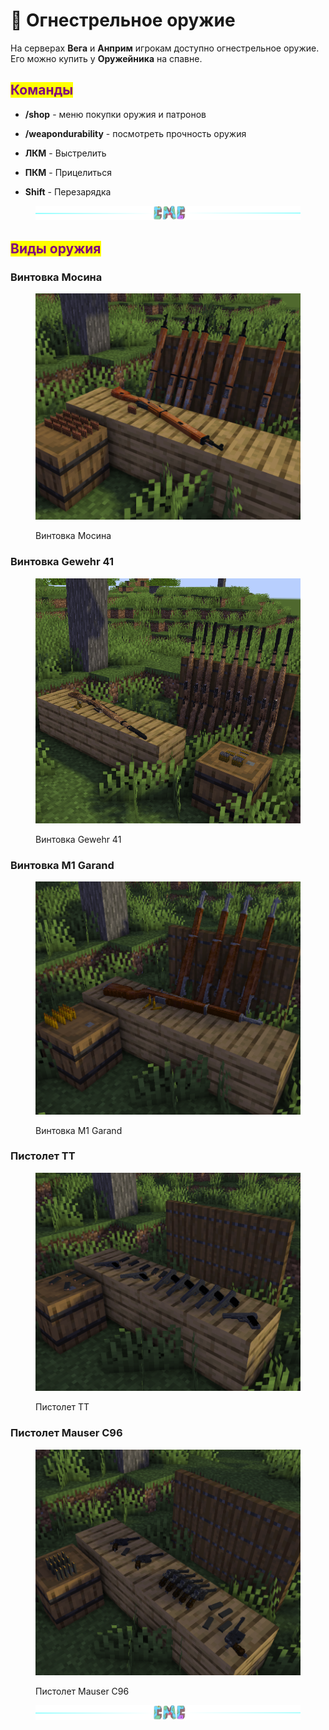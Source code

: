 # 🔫 Огнестрельное оружие

На серверах **Вега** и **Анприм** игрокам доступно огнестрельное оружие. Его можно купить у **Оружейника** на спавне.

## <mark style="color:purple;">Команды</mark>

* **/shop** - меню покупки оружия и патронов
* **/weapondurability** - посмотреть прочность оружия



* **ЛКМ** - Выстрелить
* **ПКМ** - Прицелиться
* **Shift** - Перезарядка

<figure><img src="../.gitbook/assets/gitlab_hr7.svg" alt=""><figcaption></figcaption></figure>

## <mark style="color:purple;">Виды оружия</mark>

### Винтовка Мосина

<figure><img src="../.gitbook/assets/mosin_3.png" alt=""><figcaption><p>Винтовка Мосина</p></figcaption></figure>

### Винтовка Gewehr 41

<figure><img src="../.gitbook/assets/gever_4.png" alt=""><figcaption><p>Винтовка Gewehr 41</p></figcaption></figure>

### Винтовка M1 Garand

<figure><img src="../.gitbook/assets/garant_1.png" alt=""><figcaption><p>Винтовка M1 Garand</p></figcaption></figure>

### Пистолет ТТ

<figure><img src="../.gitbook/assets/TT_1 (1).png" alt=""><figcaption><p>Пистолет ТТ</p></figcaption></figure>

### Пистолет Mauser C96

<figure><img src="../.gitbook/assets/mauzer (1).png" alt=""><figcaption><p>Пистолет Mauser C96</p></figcaption></figure>

<figure><img src="../.gitbook/assets/gitlab_hr7.svg" alt=""><figcaption></figcaption></figure>
